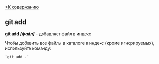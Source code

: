[<К содержанию](./readme.md)

## git add

**git add *[файл]*** - добавляет файл в индекс

Чтобы добавить все файлы в каталоге в индекс (кроме игнорируемых), используйте команду: 

```bash=
`git add .`
```